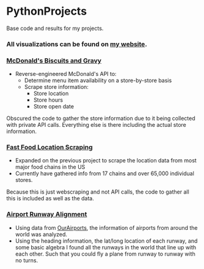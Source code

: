 # PythonProjects
Base code and results for my projects.

### All visualizations can be found on [my website](benperry.org).

### [McDonald's Biscuits and Gravy](https://www.benperry.org/mcbiscuit)
- Reverse-engineered McDonald's API to:
    - Determine menu item availability on a store-by-store basis 
    - Scrape store information:
        - Store location
        - Store hours
        - Store open date

Obscured the code to gather the store information due to it being collected with private API calls. Everything else is there including the actual store information.
### [Fast Food Location Scraping](https://www.benperry.org/stores)
- Expanded on the previous project to scrape the location data from most major food chains in the US
 - Currently have gathered info from 17 chains and over 65,000 individual stores.
 
Because this is just webscraping and not API calls, the code to gather all this is included as well as the data.
### [Airport Runway Alignment](https://www.benperry.org/airports)
- Using data from [OurAirports](https://ourairports.com/data/), the information of airports from around the world was analyzed.
- Using the heading information, the lat/long location of each runway, and some basic algebra I found all the runways in the world that line up with each other. Such that you could fly a plane from runway to runway with no turns. 
